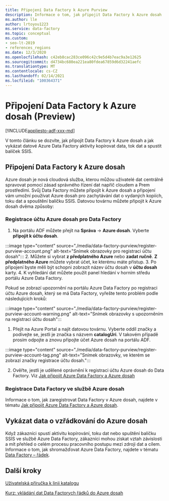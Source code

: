 ```yaml
---
title: Připojení Data Factory k Azure Purview
description: Informace o tom, jak připojit Data Factory k Azure dosah
ms.author: lle
author: lrtoyou1223
ms.service: data-factory
ms.topic: conceptual
ms.custom:
- seo-lt-2019
- references_regions
ms.date: 12/3/2020
ms.openlocfilehash: c42eb8cac283ce096c42c9e5d4b7eac9a3e12625
ms.sourcegitcommit: d4734bc680ea221ea80fdea67859d6d32241aefc
ms.translationtype: MT
ms.contentlocale: cs-CZ
ms.lasthandoff: 02/14/2021
ms.locfileid: "100364371"
---
```

# <a name="connect-data-factory-to-azure-purview-preview"></a>Připojení Data Factory k Azure dosah (Preview)
[!INCLUDE[appliesto-adf-xxx-md](includes/appliesto-adf-xxx-md.md)]

V tomto článku se dozvíte, jak připojit Data Factory k Azure dosah a jak vykázat datové Azure Data Factory aktivity kopírovat data, tok dat a spustit balíček SSIS.


## <a name="connect-data-factory-to-azure-purview"></a>Připojení Data Factory k Azure dosah
Azure dosah je nová cloudová služba, kterou můžou uživatelé dat centrálně spravovat pomocí zásad správného řízení dat napříč cloudem a Prem prostředími. Svůj Data Factory můžete připojit k Azure dosah a připojení vám umožní používat Azure dosah pro zachytávání dat o vydaných kopiích, toku dat a spouštění balíčku SSIS. Datovou továrnu můžete připojit k Azure dosah dvěma způsoby:
### <a name="register-azure-purview-account-to-data-factory"></a>Registrace účtu Azure dosah pro Data Factory
1. Na portálu ADF můžete přejít na **Správa**  ->  **Azure dosah**. Vyberte **připojit k účtu dosah**. 

:::image type="content" source="./media/data-factory-purview/register-purview-account.png" alt-text="Snímek obrazovky pro registraci účtu dosah":::
2. Můžete si vybrat **z předplatného Azure** nebo **zadat ručně**. **Z předplatného Azure** můžete vybrat účet, ke kterému máte přístup. 
3. Po připojení byste měli být schopni zobrazit název účtu dosah v **účtu dosah** karty. 
4. K vyhledání dat můžete použít panel hledání v horním středu portálu Azure Data Factory. 

Pokud se zobrazí upozornění na portálu Azure Data Factory po registraci účtu Azure dosah, který se má Data Factory, vyřešte tento problém podle následujících kroků:

:::image type="content" source="./media/data-factory-purview/register-purview-account-warning.png" alt-text="Snímek obrazovky s upozorněním na registraci účtu dosah":::

1. Přejít na Azure Portal a najít datovou továrnu. Vyberte oddíl značky a podívejte se, jestli je značka s názvem **catalogUri**. V takovém případě prosím odpojte a znovu připojte účet Azure dosah na portálu ADF.

:::image type="content" source="./media/data-factory-purview/register-purview-account-tag.png" alt-text="Snímek obrazovky, ve kterém se zobrazí značky registrace účtu dosah.":::

2. Ověřte, jestli je udělené oprávnění k registraci účtu Azure dosah do Data Factory. Viz [Jak připojit Azure Data Factory a Azure dosah](https://docs.microsoft.com/azure/purview/how-to-link-azure-data-factory#create-new-data-factory-connection)

### <a name="register-data-factory-in-azure-purview"></a>Registrace Data Factory ve službě Azure dosah
Informace o tom, jak zaregistrovat Data Factory v Azure dosah, najdete v tématu [Jak připojit Azure Data Factory a Azure dosah](https://docs.microsoft.com/azure/purview/how-to-link-azure-data-factory). 

## <a name="report-lineage-data-to-azure-purview"></a>Vykázat data o vzřádkování do Azure dosah
Když zákazníci spustí aktivitu kopírování, toku dat nebo spuštění balíčku SSIS ve službě Azure Data Factory, zákazníci mohou získat vztah závislosti a mít přehled o celém procesu pracovního postupu mezi zdroji dat a cílem.
Informace o tom, jak shromažďovat Azure Data Factory, najdete v tématu [Data Factory – řádek](../purview/how-to-link-azure-data-factory.md#supported-azure-data-factory-activities).

## <a name="next-steps"></a>Další kroky
[Uživatelská příručka k linii katalogu](../purview/catalog-lineage-user-guide.md)

[Kurz: vkládání dat Data Factorych řádků do Azure dosah](turorial-push-lineage-to-purview.md)
